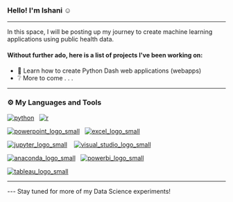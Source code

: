 ### Hello! I'm Ishani :relaxed:

___

In this space, I will be posting up my journey to create machine learning applications using public health data. 

#### Without further ado, here is a list of projects I've been working on:
- :speech_balloon: Learn how to create Python Dash web applications (webapps)
- :grey_question: More to come . . .
___

### :gear: My Languages and Tools
[![python](https://user-images.githubusercontent.com/30854544/200156746-2a53af94-6aa0-4072-95f9-b8adec9b878e.png)](https://www.python.org/)&nbsp;&nbsp;&nbsp;[![r](https://user-images.githubusercontent.com/30854544/200156818-ab4bef98-fdf0-4a24-a5a2-5b9959196dff.png)](https://www.r-project.org/)

[![powerpoint_logo_small](https://user-images.githubusercontent.com/30854544/200156778-4e01ae41-d5df-4aaf-bce6-3c6050b67cb7.png)](https://www.microsoft.com/en-us/microsoft-365/powerpoint)&nbsp;&nbsp;&nbsp;[![excel_logo_small](https://user-images.githubusercontent.com/30854544/200157321-6b2b0588-1b42-46e1-bd45-e94e7fd8f199.png)](https://www.microsoft.com/en-us/microsoft-365/excel)

[![jupyter_logo_small](https://user-images.githubusercontent.com/30854544/200157742-489df887-0c21-4195-8f38-e12f560b900f.png)](https://jupyter.org/hub)&nbsp;&nbsp;&nbsp;&nbsp;[![visual_studio_logo_small](https://user-images.githubusercontent.com/30854544/200158021-54293e94-8c57-448a-b884-cfc820160af9.png)](https://code.visualstudio.com/)

[![anaconda_logo_small](https://user-images.githubusercontent.com/30854544/200158010-7acb2304-4ae3-422c-886d-bbecf1e76f32.png)](https://www.anaconda.com/products/distribution)&nbsp;&nbsp;&nbsp;[![powerbi_logo_small](https://user-images.githubusercontent.com/30854544/200156939-b14eed3b-7bdd-40f8-811d-c9a6187ad273.png)](https://powerbi.microsoft.com/en-au/)

[![tableau_logo_small](https://user-images.githubusercontent.com/30854544/200156783-be42d893-3770-4f08-afb8-ae83704d641e.png)](https://www.tableau.com/)

___
--- Stay tuned for more of my Data Science experiments!


